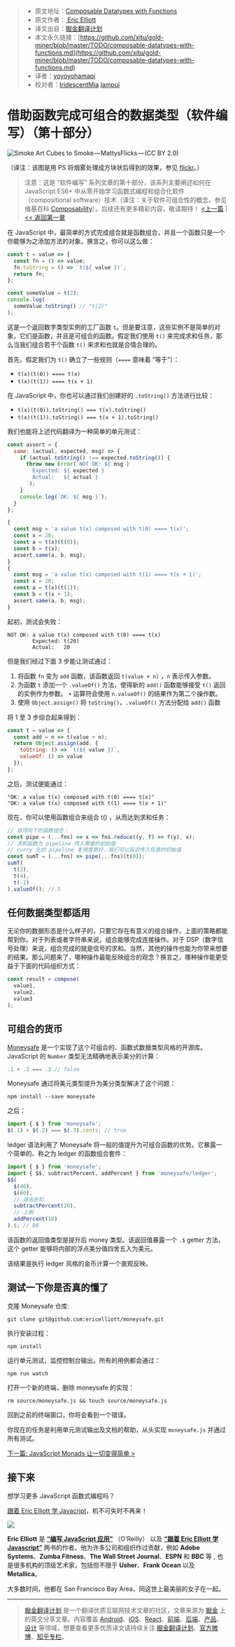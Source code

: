 
> * 原文地址：[Composable Datatypes with Functions](https://medium.com/javascript-scene/composable-datatypes-with-functions-aec72db3b093)
> * 原文作者：[
Eric Elliott](https://medium.com/@_ericelliott?source=post_header_lockup)
> * 译文出自：[掘金翻译计划](https://github.com/xitu/gold-miner)
> * 本文永久链接：[https://github.com/xitu/gold-miner/blob/master/TODO/composable-datatypes-with-functions.md](https://github.com/xitu/gold-miner/blob/master/TODO/composable-datatypes-with-functions.md)
> * 译者：[yoyoyohamapi](https://github.com/yoyoyohamapi)
> * 校对者：[IridescentMia](https://github.com/IridescentMia) [lampui](https://github.com/lampui)

# 借助函数完成可组合的数据类型（软件编写）（第十部分）

![Smoke Art Cubes to Smoke — MattysFlicks — (CC BY 2.0)](https://cdn-images-1.medium.com/max/800/1*uVpU7iruzXafhU2VLeH4lw.jpeg)

（译注：该图是用 PS 将烟雾处理成方块状后得到的效果，参见 [flickr](https://www.flickr.com/photos/68397968@N07/11432696204)。）

> 注意：这是 “软件编写” 系列文章的第十部分，该系列主要阐述如何在 JavaScript ES6+ 中从零开始学习函数式编程和组合化软件（compositional software）技术（译注：关于软件可组合性的概念，参见维基百科 [Composability](https://en.wikipedia.org/wiki/Composability)）。后续还有更多精彩内容，敬请期待！
> [<上一篇](https://medium.com/javascript-scene/why-composition-is-harder-with-classes-c3e627dcd0aa) | [<< 返回第一章](https://github.com/xitu/gold-miner/blob/master/TODO/the-rise-and-fall-and-rise-of-functional-programming-composable-software.md)

在 JavaScript 中，最简单的方式完成组合就是函数组合，并且一个函数只是一个你能够为之添加方法的对象。换言之，你可以这么做：

```js
const t = value => {
  const fn = () => value;
  fn.toString = () => `t(${ value })`;
  return fn;
};

const someValue = t(2);
console.log(
  someValue.toString() // "t(2)"
);
```

这是一个返回数字类型实例的工厂函数 `t`。但是要注意，这些实例不是简单的对象，它们是函数，并且是可组合的函数。假定我们使用 `t()` 来完成求和任务，那么当我们组合若干个函数 `t()` 来求和也就是合情合理的。 

首先，假定我们为 `t()` 确立了一些规则（`====` 意味着 “等于”）：

- `t(x)(t(0)) ==== t(x)`
- `t(x)(t(1)) ==== t(x + 1)`

在 JavaScript 中，你也可以通过我们创建好的 `.toString()` 方法进行比较：

- `t(x)(t(0)).toString() === t(x).toString()`
- `t(x)(t(1)).toString() === t(x + 1).toString()`

我们也能将上述代码翻译为一种简单的单元测试：

```js
const assert = {
  same: (actual, expected, msg) => {
    if (actual.toString() !== expected.toString()) {
      throw new Error(`NOT OK: ${ msg }
        Expected: ${ expected }
        Actual:   ${ actual }
      `);
    }
    console.log(`OK: ${ msg }`);
  }
};

{
  const msg = 'a value t(x) composed with t(0) ==== t(x)';
  const x = 20;
  const a = t(x)(t(0));
  const b = t(x);
  assert.same(a, b, msg);
}
{
  const msg = 'a value t(x) composed with t(1) ==== t(x + 1)';
  const x = 20;
  const a = t(x)(t(1));
  const b = t(x + 1);
  assert.same(a, b, msg);
}
```

起初，测试会失败：

```
NOT OK: a value t(x) composed with t(0) ==== t(x)
        Expected: t(20)
        Actual:   20
```

但是我们经过下面 3 步能让测试通过：

1. 将函数 `fn` 变为 `add` 函数，该函数返回 `t(value + n)` ，`n` 表示传入参数。
2. 为函数 `t` 添加一个 `.valueOf()` 方法，使得新的 `add()` 函数能够接受 `t()` 返回的实例作为参数。 `+` 运算符会使用 `n.valueOf()` 的结果作为第二个操作数。
3. 使用 `Object.assign()` 将 `toString()`，`.valueOf()` 方法分配给 `add()` 函数

将 1 至 3 步综合起来得到：

```js
const t = value => {
  const add = n => t(value + n);
  return Object.assign(add, {
    toString: () => `t(${ value })`,
    valueOf: () => value
  });
};
```

之后，测试便能通过：

```
"OK: a value t(x) composed with t(0) ==== t(x)"
"OK: a value t(x) composed with t(1) ==== t(x + 1)"
```

现在，你可以使用函数组合来组合 t() ，从而达到求和任务：

```js
// 自顶向下的函数组合：
const pipe = (...fns) => x => fns.reduce((y, f) => f(y), x);
// 求和函数为 pipeline 传入需要的初始值
// curry 化的 pipeline 复用度更好，我们可以延迟传入任意的初始值
const sumT = (...fns) => pipe(...fns)(t(0));
sumT(
  t(2),
  t(4),
  t(-1)
).valueOf(); // 5
```

## 任何数据类型都适用

无论你的数据形态是什么样子的，只要它存在有意义的组合操作，上面的策略都能帮到你。对于列表或者字符串来说，组合能够完成连接操作。对于 DSP（数字信号处理）来说，组合完成的就是信号的求和。当然，其他的操作也能为你带来想要的结果。那么问题来了，哪种操作最能反映组合的观念？换言之，哪种操作能更受益于下面的代码组织方式：

```js
const result = compose(
  value1,
  value2,
  value3
);
```

## 可组合的货币

[Moneysafe](https://github.com/ericelliott/moneysafe) 是一个实现了这个可组合的、函数式数据类型风格的开源库。JavaScript 的 `Number` 类型无法精确地表示美分的计算：

```js
.1 + .2 === .3 // false
```

Moneysafe 通过将美元类型提升为美分类型解决了这个问题：

```
npm install --save moneysafe
```

之后：

```js
import { $ } from 'moneysafe';
$(.1) + $(.2) === $(.3).cents; // true
```

ledger 语法利用了 Moneysafe 将一般的值提升为可组合函数的优势。它暴露一个简单的、称之为 ledger 的函数组合套件：

```js
import { $ } from 'moneysafe';
import { $$, subtractPercent, addPercent } from 'moneysafe/ledger';
$$(
  $(40),
  $(60),
  // 减去折扣
  subtractPercent(20),
  // 上税
  addPercent(10)
).$; // 88
```

该函数的返回值类型是提升后 money 类型。该返回值暴露一个 `.$` getter 方法，这个 getter 能够将内部的浮点美分值四舍五入为美元。

该结果是执行 ledger 风格的金币计算一个直观反映。

## 测试一下你是否真的懂了

克隆 Moneysafe 仓库:

```
git clone git@github.com:ericelliott/moneysafe.git
```


执行安装过程：

```
npm install
```

运行单元测试，监控控制台输出。所有的用例都会通过：

```
npm run watch
```

打开一个新的终端，删除 moneysafe 的实现：

```
rm source/moneysafe.js && touch source/moneysafe.js
```

回到之前的终端窗口，你将会看到一个错误。

你现在的任务是利用单元测试输出及文档的帮助，从头实现 `moneysafe.js` 并通过所有测试。

[下一篇: JavaScript Monads 让一切变得简单 >](https://medium.com/javascript-scene/javascript-monads-made-simple-7856be57bfe8)

## 接下来

想学习更多 JavaScript 函数式编程吗？

[跟着 Eric Elliott 学 Javacript](http://ericelliottjs.com/product/lifetime-access-pass/)，机不可失时不再来！

[<img class="progressiveMedia-noscript js-progressiveMedia-inner" src="https://cdn-images-1.medium.com/max/800/1*3njisYUeHOdyLCGZ8czt_w.jpeg">](https://ericelliottjs.com/product/lifetime-access-pass/)

**Eric Elliott** 是  [**“编写 JavaScript 应用”**](http://pjabook.com) （O’Reilly） 以及 [**“跟着 Eric Elliott 学 Javascript”**](http://ericelliottjs.com/product/lifetime-access-pass/) 两书的作者。他为许多公司和组织作过贡献，例如 **Adobe Systems**、**Zumba Fitness**、**The Wall Street Journal**、**ESPN** 和 **BBC** 等 , 也是很多机构的顶级艺术家，包括但不限于 **Usher**、**Frank Ocean** 以及 **Metallica**。

大多数时间，他都在 San Francisco Bay Area，同这世上最美丽的女子在一起。


---

> [掘金翻译计划](https://github.com/xitu/gold-miner) 是一个翻译优质互联网技术文章的社区，文章来源为 [掘金](https://juejin.im) 上的英文分享文章。内容覆盖 [Android](https://github.com/xitu/gold-miner#android)、[iOS](https://github.com/xitu/gold-miner#ios)、[React](https://github.com/xitu/gold-miner#react)、[前端](https://github.com/xitu/gold-miner#前端)、[后端](https://github.com/xitu/gold-miner#后端)、[产品](https://github.com/xitu/gold-miner#产品)、[设计](https://github.com/xitu/gold-miner#设计) 等领域，想要查看更多优质译文请持续关注 [掘金翻译计划](https://github.com/xitu/gold-miner)、[官方微博](http://weibo.com/juejinfanyi)、[知乎专栏](https://zhuanlan.zhihu.com/juejinfanyi)。
